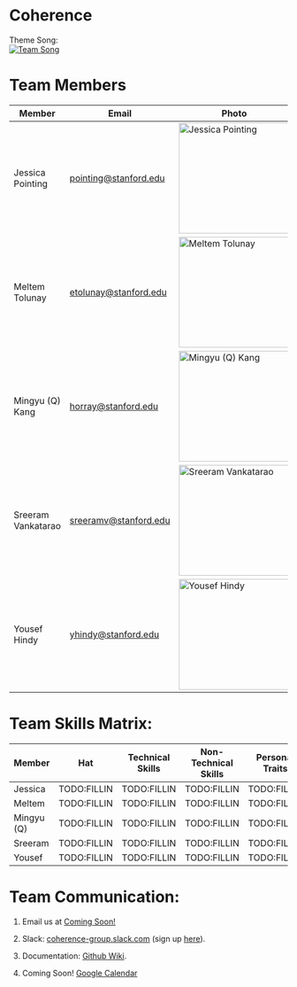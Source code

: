 # Coherence

Theme Song:  
[![Team Song](http://img.youtube.com/vi/o_Ay_iDRAbc/0.jpg)](http://www.youtube.com/watch?v=o_Ay_iDRAbc "Hans Zimmer - Mountains (Interstellar Soundtrack)")

# Team Members
Member | Email | Photo
--- | --- | ---
Jessica Pointing | pointing@stanford.edu | <img src="https://i.imgur.com/zjr35qy.jpg" alt="Jessica Pointing" height="200">
Meltem Tolunay | etolunay@stanford.edu | <img src="https://i.imgur.com/2jg0GrY.jpg" alt="Meltem Tolunay" height="200">
Mingyu (Q) Kang | horray@stanford.edu | <img src="https://i.imgur.com/oKfnrXc.jpg" alt="Mingyu (Q) Kang" height="200">
Sreeram Vankatarao  | sreeramv@stanford.edu | <img src="https://i.imgur.com/2RB416X.jpg" alt="Sreeram Vankatarao" height="200">
Yousef Hindy | yhindy@stanford.edu | <img src="https://i.imgur.com/c1n3cae.jpg" alt="Yousef Hindy" height="200">

# Team Skills Matrix:

Member | Hat | Technical Skills | Non-Technical Skills | Personal Traits | Desired Growth | Weaknesses
--- | --- | --- | --- | --- | --- | ---
Jessica | TODO:FILLIN | TODO:FILLIN | TODO:FILLIN | TODO:FILLIN | TODO:FILLIN | TODO:FILLIN
Meltem | TODO:FILLIN | TODO:FILLIN | TODO:FILLIN | TODO:FILLIN | TODO:FILLIN | TODO:FILLIN
Mingyu (Q) | TODO:FILLIN | TODO:FILLIN | TODO:FILLIN | TODO:FILLIN | TODO:FILLIN | TODO:FILLIN
Sreeram | TODO:FILLIN | TODO:FILLIN | TODO:FILLIN | TODO:FILLIN | TODO:FILLIN | TODO:FILLIN
Yousef | TODO:FILLIN | TODO:FILLIN | TODO:FILLIN | TODO:FILLIN | TODO:FILLIN | TODO:FILLIN

# Team Communication:
1. Email us at [Coming Soon!](google.com)

2. Slack: [coherence-group.slack.com](https://coherence-group.slack.com) (sign up [here](https://coherence-group.slack.com/signup)).

3. Documentation: [Github Wiki](https://github.com/cs210/coherence/wiki).

4. Coming Soon! [Google Calendar](https://calendar.google.com/calendar/embed?src=stanford.edu_rsg43to2epthvtkim72t0des9o%40group.calendar.google.com&ctz=America%2FLos_Angeles)
